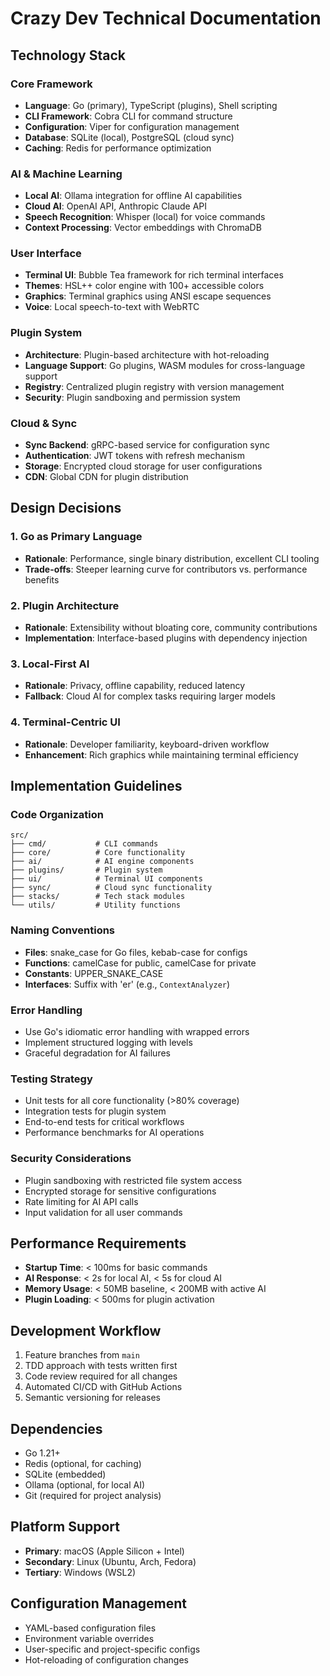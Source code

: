 # Crazy Dev Technical Documentation

## Technology Stack

### Core Framework
- **Language**: Go (primary), TypeScript (plugins), Shell scripting
- **CLI Framework**: Cobra CLI for command structure
- **Configuration**: Viper for configuration management
- **Database**: SQLite (local), PostgreSQL (cloud sync)
- **Caching**: Redis for performance optimization

### AI & Machine Learning
- **Local AI**: Ollama integration for offline AI capabilities
- **Cloud AI**: OpenAI API, Anthropic Claude API
- **Speech Recognition**: Whisper (local) for voice commands
- **Context Processing**: Vector embeddings with ChromaDB

### User Interface
- **Terminal UI**: Bubble Tea framework for rich terminal interfaces
- **Themes**: HSL++ color engine with 100+ accessible colors
- **Graphics**: Terminal graphics using ANSI escape sequences
- **Voice**: Local speech-to-text with WebRTC

### Plugin System
- **Architecture**: Plugin-based architecture with hot-reloading
- **Language Support**: Go plugins, WASM modules for cross-language support
- **Registry**: Centralized plugin registry with version management
- **Security**: Plugin sandboxing and permission system

### Cloud & Sync
- **Sync Backend**: gRPC-based service for configuration sync
- **Authentication**: JWT tokens with refresh mechanism
- **Storage**: Encrypted cloud storage for user configurations
- **CDN**: Global CDN for plugin distribution

## Design Decisions

### 1. Go as Primary Language
- **Rationale**: Performance, single binary distribution, excellent CLI tooling
- **Trade-offs**: Steeper learning curve for contributors vs. performance benefits

### 2. Plugin Architecture
- **Rationale**: Extensibility without bloating core, community contributions
- **Implementation**: Interface-based plugins with dependency injection

### 3. Local-First AI
- **Rationale**: Privacy, offline capability, reduced latency
- **Fallback**: Cloud AI for complex tasks requiring larger models

### 4. Terminal-Centric UI
- **Rationale**: Developer familiarity, keyboard-driven workflow
- **Enhancement**: Rich graphics while maintaining terminal efficiency

## Implementation Guidelines

### Code Organization
```
src/
├── cmd/           # CLI commands
├── core/          # Core functionality
├── ai/            # AI engine components
├── plugins/       # Plugin system
├── ui/            # Terminal UI components
├── sync/          # Cloud sync functionality
├── stacks/        # Tech stack modules
└── utils/         # Utility functions
```

### Naming Conventions
- **Files**: snake_case for Go files, kebab-case for configs
- **Functions**: camelCase for public, camelCase for private
- **Constants**: UPPER_SNAKE_CASE
- **Interfaces**: Suffix with 'er' (e.g., `ContextAnalyzer`)

### Error Handling
- Use Go's idiomatic error handling with wrapped errors
- Implement structured logging with levels
- Graceful degradation for AI failures

### Testing Strategy
- Unit tests for all core functionality (>80% coverage)
- Integration tests for plugin system
- End-to-end tests for critical workflows
- Performance benchmarks for AI operations

### Security Considerations
- Plugin sandboxing with restricted file system access
- Encrypted storage for sensitive configurations
- Rate limiting for AI API calls
- Input validation for all user commands

## Performance Requirements
- **Startup Time**: < 100ms for basic commands
- **AI Response**: < 2s for local AI, < 5s for cloud AI
- **Memory Usage**: < 50MB baseline, < 200MB with active AI
- **Plugin Loading**: < 500ms for plugin activation

## Development Workflow
1. Feature branches from `main`
2. TDD approach with tests written first
3. Code review required for all changes
4. Automated CI/CD with GitHub Actions
5. Semantic versioning for releases

## Dependencies
- Go 1.21+
- Redis (optional, for caching)
- SQLite (embedded)
- Ollama (optional, for local AI)
- Git (required for project analysis)

## Platform Support
- **Primary**: macOS (Apple Silicon + Intel)
- **Secondary**: Linux (Ubuntu, Arch, Fedora)
- **Tertiary**: Windows (WSL2)

## Configuration Management
- YAML-based configuration files
- Environment variable overrides
- User-specific and project-specific configs
- Hot-reloading of configuration changes 
